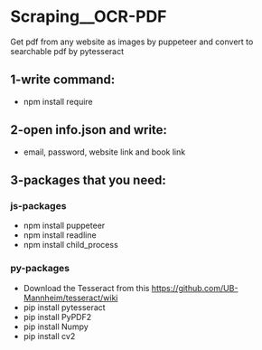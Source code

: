 # Scraping__OCR-PDF

Get pdf from any website as images by puppeteer and convert to searchable pdf by pytesseract

## 1-write command:
-   npm install require
## 2-open info.json and write:
-   email, password, website link and book link

## 3-packages that you need:

### js-packages

-   npm install puppeteer
-   npm install readline
-   npm install child_process

### py-packages

-   Download the Tesseract from this https://github.com/UB-Mannheim/tesseract/wiki
-   pip install pytesseract
-   pip install PyPDF2
-   pip install Numpy
-   pip install cv2
